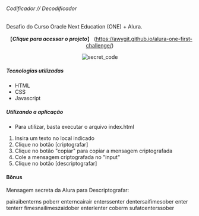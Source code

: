 
###### Codificador // Decodificador ######

Desafio do Curso Oracle Next Education (ONE) + Alura.

<div align = "center">
  
【***Clique para acessar o projeto***】
(https://awygit.github.io/alura-one-first-challenge/)<br />


  ![secret_code](https://user-images.githubusercontent.com/77582624/153050618-cc386748-a26f-4586-b067-4ea11a95e57f.PNG)

</div>

##### Tecnologias utilizadas #####

- HTML
- CSS
- Javascript


##### Utilizando a aplicação #####

- Para utilizar, basta executar o arquivo index.html

1) Insira um texto no local indicado
2) Clique no botão [criptografar]
3) Clique no botão "copiar" para copiar a mensagem criptografada
4) Cole a mensagem criptografada no "input" 
5) Clique no botão [descriptografar]

####  Bônus  #####

Mensagem secreta da Alura para Descriptografar: 

pairaibenterns poberr enterncairair enterssenter dentersaifimesober enter tenterr fimesnailimeszaidober enterlenter coberm sufatcenterssober

